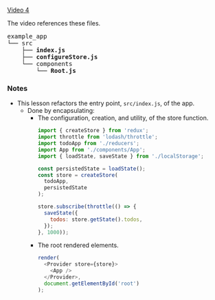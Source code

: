 [Video 4](https://egghead.io/lessons/javascript-redux-refactoring-the-entry-point)

The video references these files.

<pre>
example_app
└── src
    ├── <strong>index.js</strong>
    ├── <strong>configureStore.js</strong>
    └── components
        └── <strong>Root.js</strong>
</pre>

### Notes

* This lesson refactors the entry point, ```src/index.js```, of the app.
    * Done by encapsulating:
        * The configuration, creation, and utility, of the store function.
            ```javascript
            import { createStore } from 'redux';
            import throttle from 'lodash/throttle';
            import todoApp from './reducers';
            import App from './components/App';
            import { loadState, saveState } from './localStorage';
            
            const persistedState = loadState();
            const store = createStore(
              todoApp,
              persistedState
            );
            
            store.subscribe(throttle(() => {
              saveState({
                todos: store.getState().todos,
              });
            }, 1000));

            ```
        * The root rendered elements.
            ```javascript
            render(
              <Provider store={store}>
                <App />
              </Provider>,
              document.getElementById('root')
            );
    
            ```
